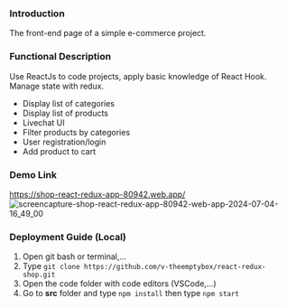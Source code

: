 ### Introduction

The front-end page of a simple e-commerce project.

### Functional Description

Use ReactJs to code projects, apply basic knowledge of React Hook. Manage state with redux.

- Display list of categories
- Display list of products
- Livechat UI
- Filter products by categories
- User registration/login
- Add product to cart

### Demo Link

https://shop-react-redux-app-80942.web.app/
![screencapture-shop-react-redux-app-80942-web-app-2024-07-04-16_49_00](https://github.com/v-theemptybox/react-redux-shop/assets/77970393/36a14a7d-d637-47c2-9609-ddb0a2a7b916)


### Deployment Guide (Local)

1. Open git bash or terminal,...
2. Type ``` git clone https://github.com/v-theemptybox/react-redux-shop.git ```
3. Open the code folder with code editors (VSCode,...)
4. Go to **src** folder and type ``` npm install ``` then type ``` npm start ```
